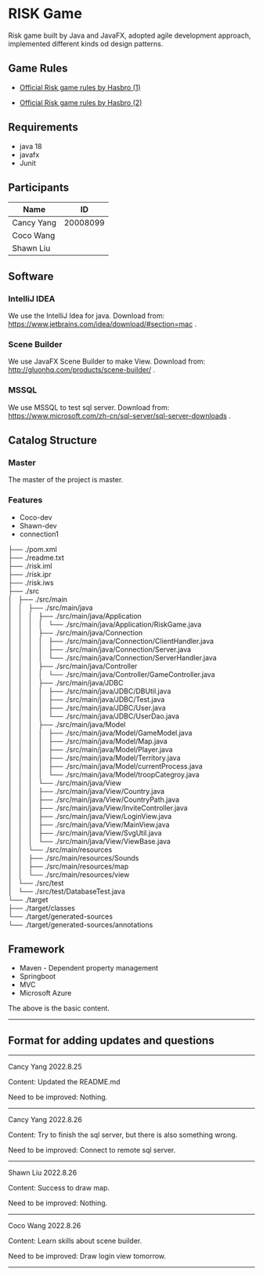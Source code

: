 # RISK Game #

Risk game built by Java and JavaFX, adopted agile development approach, implemented different kinds od design patterns.

## Game Rules ##

* [Official Risk game rules by Hasbro (1)](https://www.hasbro.com/common/instruct/risk.pdf)

* [Official Risk game rules by Hasbro (2)](http://media.wizards.com/2015/downloads/ah/Risk_rules.pdf)

## Requirements ##

* java 18
* javafx
* Junit

## Participants ##

| Name       | ID       |
| ---------- | -------- |
| Cancy Yang | 20008099 |
| Coco Wang  |          |
| Shawn Liu  |          |

## Software ##

### IntelliJ IDEA ###

We use the IntelliJ Idea for java. Download from: https://www.jetbrains.com/idea/download/#section=mac .

### Scene Builder ###

We use JavaFX Scene Builder to make View. Download from: http://gluonhq.com/products/scene-builder/ .

### MSSQL ###

We use MSSQL to test sql server. Download from: https://www.microsoft.com/zh-cn/sql-server/sql-server-downloads .

## Catalog Structure ##

### Master ###

The master of the project is master.

### Features ###

* Coco-dev
* Shawn-dev
* connection1

├── ./pom.xml  
├── ./readme.txt  
├── ./risk.iml  
├── ./risk.ipr  
├── ./risk.iws  
├── ./src  
│   ├── ./src/main  
│   │   ├── ./src/main/java  
│   │   │   ├── ./src/main/java/Application  
│   │   │   │   └── ./src/main/java/Application/RiskGame.java  
│   │   │   ├── ./src/main/java/Connection  
│   │   │   │   ├── ./src/main/java/Connection/ClientHandler.java  
│   │   │   │   ├── ./src/main/java/Connection/Server.java  
│   │   │   │   └── ./src/main/java/Connection/ServerHandler.java  
│   │   │   ├── ./src/main/java/Controller  
│   │   │   │   └── ./src/main/java/Controller/GameController.java  
│   │   │   ├── ./src/main/java/JDBC  
│   │   │   │   ├── ./src/main/java/JDBC/DBUtil.java  
│   │   │   │   ├── ./src/main/java/JDBC/Test.java  
│   │   │   │   ├── ./src/main/java/JDBC/User.java  
│   │   │   │   └── ./src/main/java/JDBC/UserDao.java  
│   │   │   ├── ./src/main/java/Model  
│   │   │   │   ├── ./src/main/java/Model/GameModel.java  
│   │   │   │   ├── ./src/main/java/Model/Map.java  
│   │   │   │   ├── ./src/main/java/Model/Player.java  
│   │   │   │   ├── ./src/main/java/Model/Territory.java  
│   │   │   │   ├── ./src/main/java/Model/currentProcess.java  
│   │   │   │   └── ./src/main/java/Model/troopCategroy.java  
│   │   │   └── ./src/main/java/View  
│   │   │       ├── ./src/main/java/View/Country.java  
│   │   │       ├── ./src/main/java/View/CountryPath.java  
│   │   │       ├── ./src/main/java/View/InviteController.java  
│   │   │       ├── ./src/main/java/View/LoginView.java  
│   │   │       ├── ./src/main/java/View/MainView.java  
│   │   │       ├── ./src/main/java/View/SvgUtil.java  
│   │   │       └── ./src/main/java/View/ViewBase.java  
│   │   └── ./src/main/resources  
│   │       ├── ./src/main/resources/Sounds  
│   │       ├── ./src/main/resources/map   
│   │       └── ./src/main/resources/view   
│   └── ./src/test  
│       └── ./src/test/DatabaseTest.java  
└── ./target  
├── ./target/classes  
└── ./target/generated-sources  
└── ./target/generated-sources/annotations

## Framework ##

* Maven - Dependent property management
* Springboot
* MVC
* Microsoft Azure

The above is the basic content.

****

## Format for adding updates and questions ##
****

Cancy Yang 2022.8.25  

Content: Updated the README.md  

Need to be improved: Nothing.  

****

Cancy Yang 2022.8.26   

Content: Try to finish the sql server, but there is also something wrong.  

Need to be improved: Connect to remote sql server.  

****

Shawn Liu 2022.8.26   

Content: Success to draw map.  

Need to be improved: Nothing.  

****

Coco Wang 2022.8.26  

Content: Learn skills about scene builder.  

Need to be improved: Draw login view tomorrow.  

****
